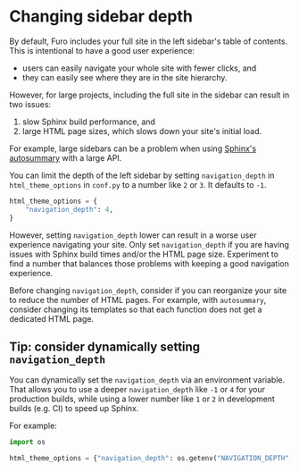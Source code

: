 # Changing sidebar depth

By default, Furo includes your full site in the left sidebar's table of contents. This is intentional to have a good user experience:

- users can easily navigate your whole site with fewer clicks, and
- they can easily see where they are in the site hierarchy.

However, for large projects, including the full site in the sidebar can result in two issues:

1. slow Sphinx build performance, and
2. large HTML page sizes, which slows down your site's initial load.

For example, large sidebars can be a problem when using [Sphinx's autosummary](https://www.sphinx-doc.org/en/master/usage/extensions/autosummary.html) with a large API.

You can limit the depth of the left sidebar by setting `navigation_depth` in `html_theme_options` in `conf.py` to a number like `2` or `3`. It defaults to `-1`.

```python
html_theme_options = {
    "navigation_depth": 4,
}
```

However, setting `navigation_depth` lower can result in a worse user experience navigating your site. Only set `navigation_depth` if you are having issues with Sphinx build times and/or the HTML page size. Experiment to find a number that balances those problems with keeping a good navigation experience.

Before changing `navigation_depth`, consider if you can reorganize your site to reduce the number of HTML pages. For example, with `autosummary`, consider changing its templates so that each function does not get a dedicated HTML page.

## Tip: consider dynamically setting `navigation_depth`

You can dynamically set the `navigation_depth` via an environment variable. That allows you to use a deeper `navigation_depth` like `-1` or `4` for your production builds, while using a lower number like `1` or `2` in development builds (e.g. CI) to speed up Sphinx.

For example:

```python
import os

html_theme_options = {"navigation_depth": os.getenv("NAVIGATION_DEPTH", -1)}
```
